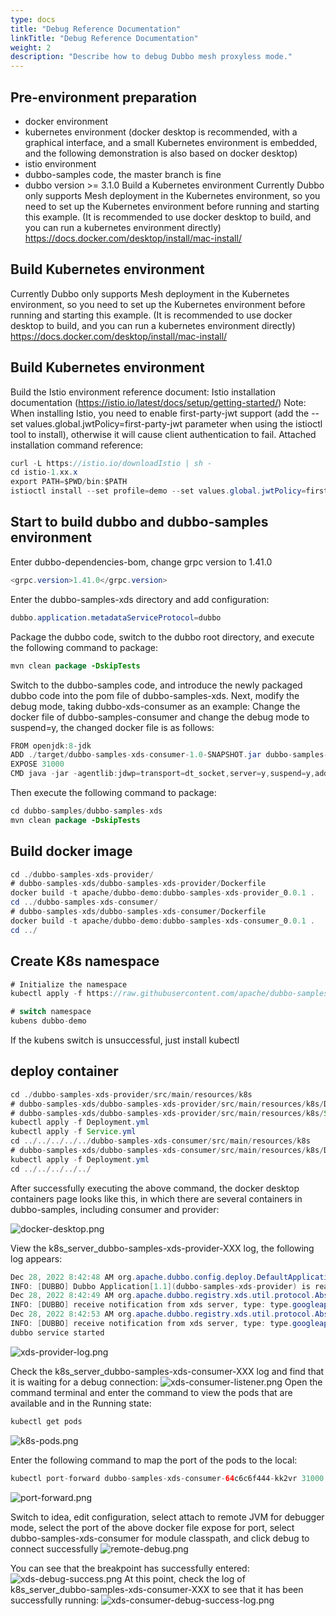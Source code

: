 ```yaml
---
type: docs
title: "Debug Reference Documentation"
linkTitle: "Debug Reference Documentation"
weight: 2
description: "Describe how to debug Dubbo mesh proxyless mode."
---
```


## Pre-environment preparation

* docker environment
* kubernetes environment (docker desktop is recommended, with a graphical interface, and a small Kubernetes environment is embedded, and the following demonstration is also based on docker desktop)
* istio environment
* dubbo-samples code, the master branch is fine
* dubbo version >= 3.1.0
  Build a Kubernetes environment
  Currently Dubbo only supports Mesh deployment in the Kubernetes environment, so you need to set up the Kubernetes environment before running and starting this example. (It is recommended to use docker desktop to build, and you can run a kubernetes environment directly)
  https://docs.docker.com/desktop/install/mac-install/

## Build Kubernetes environment

Currently Dubbo only supports Mesh deployment in the Kubernetes environment, so you need to set up the Kubernetes environment before running and starting this example. (It is recommended to use docker desktop to build, and you can run a kubernetes environment directly)
https://docs.docker.com/desktop/install/mac-install/

## Build Kubernetes environment

Build the Istio environment reference document:
Istio installation documentation (https://istio.io/latest/docs/setup/getting-started/)
Note: When installing Istio, you need to enable first-party-jwt support (add the --set values.global.jwtPolicy=first-party-jwt parameter when using the istioctl tool to install), otherwise it will cause client authentication to fail.
Attached installation command reference:

```java
curl -L https://istio.io/downloadIstio | sh -
cd istio-1.xx.x
export PATH=$PWD/bin:$PATH
istioctl install --set profile=demo --set values.global.jwtPolicy=first-party-jwt -y
```

## Start to build dubbo and dubbo-samples environment

Enter dubbo-dependencies-bom, change grpc version to 1.41.0

```java
<grpc.version>1.41.0</grpc.version>
```

Enter the dubbo-samples-xds directory and add configuration:

```java
dubbo.application.metadataServiceProtocol=dubbo
```

Package the dubbo code, switch to the dubbo root directory, and execute the following command to package:

```java
mvn clean package -DskipTests
```

Switch to the dubbo-samples code, and introduce the newly packaged dubbo code into the pom file of dubbo-samples-xds.
Next, modify the debug mode, taking dubbo-xds-consumer as an example:
Change the docker file of dubbo-samples-consumer and change the debug mode to suspend=y, the changed docker file is as follows:

```java
FROM openjdk:8-jdk
ADD ./target/dubbo-samples-xds-consumer-1.0-SNAPSHOT.jar dubbo-samples-xds-consumer-1.0-SNAPSHOT.jar
EXPOSE 31000
CMD java -jar -agentlib:jdwp=transport=dt_socket,server=y,suspend=y,address=31000 /dubbo-samples-xds-consumer-1.0-SNAPSHOT.jar
```

Then execute the following command to package:

```java
cd dubbo-samples/dubbo-samples-xds
mvn clean package -DskipTests
```

## Build docker image

```java
cd ./dubbo-samples-xds-provider/
# dubbo-samples-xds/dubbo-samples-xds-provider/Dockerfile
docker build -t apache/dubbo-demo:dubbo-samples-xds-provider_0.0.1 .
cd ../dubbo-samples-xds-consumer/
# dubbo-samples-xds/dubbo-samples-xds-consumer/Dockerfile
docker build -t apache/dubbo-demo:dubbo-samples-xds-consumer_0.0.1 .
cd ../
```

## Create K8s namespace

```java
# Initialize the namespace
kubectl apply -f https://raw.githubusercontent.com/apache/dubbo-samples/master/dubbo-samples-xds/deploy/Namespace.yml

# switch namespace
kubens dubbo-demo
```

If the kubens switch is unsuccessful, just install kubectl
## deploy container

```java
cd ./dubbo-samples-xds-provider/src/main/resources/k8s
# dubbo-samples-xds/dubbo-samples-xds-provider/src/main/resources/k8s/Deployment.yml
# dubbo-samples-xds/dubbo-samples-xds-provider/src/main/resources/k8s/Service.yml
kubectl apply -f Deployment.yml
kubectl apply -f Service.yml
cd ../../../../../dubbo-samples-xds-consumer/src/main/resources/k8s
# dubbo-samples-xds/dubbo-samples-xds-consumer/src/main/resources/k8s/Deployment.yml
kubectl apply -f Deployment.yml
cd ../../../../../
```

After successfully executing the above command, the docker desktop containers page looks like this, in which there are several containers in dubbo-samples, including consumer and provider:

![docker-desktop.png](/imgs/user/docker-desktop.png)



View the k8s_server_dubbo-samples-xds-provider-XXX log, the following log appears:

```java
Dec 28, 2022 8:42:48 AM org.apache.dubbo.config.deploy.DefaultApplicationDeployer info
INFO: [DUBBO] Dubbo Application[1.1](dubbo-samples-xds-provider) is ready., dubbo version: 1.0-SNAPSHOT, current host: 10.1.5.64
Dec 28, 2022 8:42:49 AM org.apache.dubbo.registry.xds.util.protocol.AbstractProtocol info
INFO: [DUBBO] receive notification from xds server, type: type.googleapis.com/envoy.config.listener.v3.Listener, dubbo version: 1.0-SNAPSHOT, current host: 10.1.5.64
Dec 28, 2022 8:42:53 AM org.apache.dubbo.registry.xds.util.protocol.AbstractProtocol info
INFO: [DUBBO] receive notification from xds server, type: type.googleapis.com/envoy.config.listener.v3.Listener, dubbo version: 1.0-SNAPSHOT, current host: 10.1.5.64
dubbo service started
```

![xds-provider-log.png](/imgs/user/xds-provider-log.png)

Check the k8s_server_dubbo-samples-xds-consumer-XXX log and find that it is waiting for a debug connection:
![xds-consumer-listener.png](/imgs/user/xds-consumer-listener.png)
Open the command terminal and enter the command to view the pods that are available and in the Running state:

```java
kubectl get pods
```
![k8s-pods.png](/imgs/user/k8s-pods.png)

Enter the following command to map the port of the pods to the local:

```java
kubectl port-forward dubbo-samples-xds-consumer-64c6c6f444-kk2vr 31000:31000
```

![port-forward.png](/imgs/user/port-forward.png)

Switch to idea, edit configuration, select attach to remote JVM for debugger mode, select the port of the above docker file expose for port, select dubbo-samples-xds-consumer for module classpath, and click debug to connect successfully
![remote-debug.png](/imgs/user/remote-debug.png)

You can see that the breakpoint has successfully entered:
![xds-debug-success.png](/imgs/user/xds-debug-success.png)
At this point, check the log of k8s_server_dubbo-samples-xds-consumer-XXX to see that it has been successfully running:
![xds-consumer-debug-success-log.png](/imgs/user/xds-consumer-debug-success-log.png)